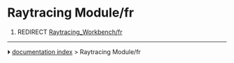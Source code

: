 # Raytracing Module/fr
1.  REDIRECT [Raytracing_Workbench/fr](Raytracing_Workbench/fr.md)



---
⏵ [documentation index](../README.md) > Raytracing Module/fr
